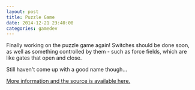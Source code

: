 ```yaml
---
layout: post
title: Puzzle Game
date: 2014-12-21 23:40:00
categories: gamedev
---
```


Finally working on the puzzle game again! Switches should be done soon, as well as something controlled by them - such as force fields, which are like gates that open and close.

Still haven't come up with a good name though...

[More information and the source is available here.](https://github.com/ayebear/PuzzleGame)
